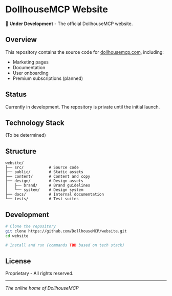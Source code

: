 # DollhouseMCP Website

🚧 **Under Development** - The official DollhouseMCP website.

## Overview

This repository contains the source code for [dollhousemcp.com](https://dollhousemcp.com), including:
- Marketing pages
- Documentation
- User onboarding
- Premium subscriptions (planned)

## Status

Currently in development. The repository is private until the initial launch.

## Technology Stack

(To be determined)

## Structure

```
website/
├── src/           # Source code
├── public/        # Static assets
├── content/       # Content and copy
├── design/        # Design assets
│   ├── brand/     # Brand guidelines
│   └── system/    # Design system
├── docs/          # Internal documentation
└── tests/         # Test suites
```

## Development

```bash
# Clone the repository
git clone https://github.com/DollhouseMCP/website.git
cd website

# Install and run (commands TBD based on tech stack)
```

## License

Proprietary - All rights reserved.

---

*The online home of DollhouseMCP*